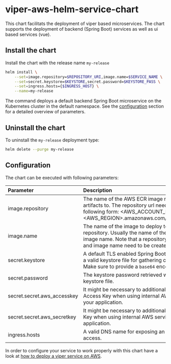 # viper-aws-helm-service-chart

This chart facilitats the deployment of viper based microservices. The chart supports the deployment of backend (Spring Boot) services as well as
ui based services (vue).

## Install the chart

Install the chart with the release name `my-release`

```bash
helm install \
    --set=image.repository=$REPOSITORY_URI,image.name=$SERVICE_NAME \
    --set=secret.keystore=$KEYSTORE,secret.password=$KEYSTORE_PASS \
    --set=ingress.hosts={$INGRESS_HOST} \
    --name=my-release
```

The command deploys a default backend Spring Boot microservice on the Kubernetes cluster in the default namespace.
See the [configuration](#Configuration) section for a detailed overview of parameters.

## Uninstall the chart

To uninstall the `my-release` deployment type:

```bash
helm delete --purge my-release
```

## Configuration

The chart can be executed with following parameters:

| Parameter                     | Description   | Example  |
| :---------------------------- |:--------------| :-----   |
| image.repository              | The name of the AWS ECR image repository to deploy artifacts to. The repository url needs to be provided in the following form: <AWS_ACCOUNT_ID>.dkr.ecr.<AWS_REGION>.amazonaws.com/<REPOSITORY_NAME> | `111122223333.dkr.ecr.eu-west-1.amazonaws.com/viper` |
| image.name                    | The name of the image to deploy to the AWS ECR repository. Usually the name of the service is used as image name. Note that a repository with proper repo url and image name need to be created in AWS ECR before. | `my-service` |
| secret.keystore               | A default TLS enabled Spring Boot microservice will need a valid keystore file for gathering cert and key references. Make sure to provide a `base64` encoded value. | KEYSTORE = echo -n <KEYSTORE_FILE> &#124;base64)   |
| secret.password               | The keystore password retrieved when generating the keystore file. | `some secret password` |
| secret.secret.aws_accesskey   | It might be necessary to additionally pass the AWS Access Key when using internal AWS services from within your application.  |  AWS Access Key generated for your user  |
| secret.secret.aws_secretkey   | It might be necessary to additionally pass the AWS Secret Key when using internal AWS services from within your application.  |  AWS Secret Key generated for your user  |
| ingress.hosts                 | A valid DNS name for exposing an ingress route for public access. | `my-service.demo.com` |

In order to configure your service to work properly with this chart have a look at [how to deploy a viper service on AWS](https://github.com/visual-perceptibility/viper-service-remote-collab-admin/blob/master/README.md).